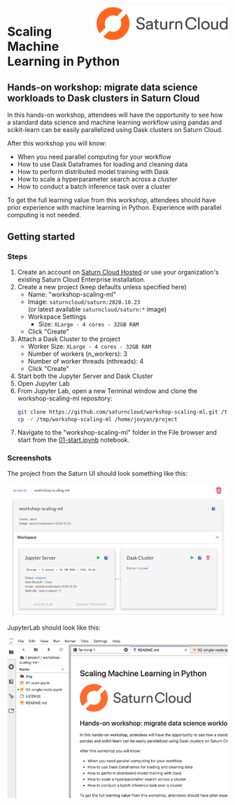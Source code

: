 <img style="float: right" src="img/saturn.png" width="300" />

# Scaling Machine Learning in Python

## Hands-on workshop: migrate data science workloads to Dask clusters in Saturn Cloud

In this hands-on workshop, attendees will have the opportunity to see how a standard data science and machine learning workflow using pandas and scikit-learn can be easily parallelized using Dask clusters on Saturn Cloud.

After this workshop you will know:
- When you need parallel computing for your workflow
- How to use Dask Dataframes for loading and cleaning data
- How to perform distributed model training with Dask
- How to scale a hyperparameter search across a cluster
- How to conduct a batch inference task over a cluster

To get the full learning value from this workshop, attendees should have prior experience with machine learning in Python. Experience with parallel computing is not needed.

## Getting started

### Steps

1. Create an account on [Saturn Cloud Hosted](https://accounts.community.saturnenterprise.io/register) or use your organization's existing Saturn Cloud Enterprise installation. 
1. Create a new project (keep defaults unless specified here)
    - Name: "workshop-scaling-ml"
    - Image: `saturncloud/saturn:2020.10.23` <br> (or latest available `saturncloud/saturn:*` image)
    - Workspace Settings
        - Size: `XLarge - 4 cores - 32GB RAM`
    - Click "Create"
1. Attach a Dask Cluster to the project
    - Worker Size: `XLarge - 4 cores - 32GB RAM`
    - Number of workers (n_workers): 3
    - Number of worker threads (nthreads): 4
    - Click "Create"
1. Start both the Jupyter Server and Dask Cluster
1. Open Jupyter Lab
1. From Jupyter Lab, open a new Terminal window and clone the workshop-scaling-ml repository:
    ```bash
    git clone https://github.com/saturncloud/workshop-scaling-ml.git /tmp/workshop-scaling-ml
    cp -r /tmp/workshop-scaling-ml /home/jovyan/project
    ```
1. Navigate to the "workshop-scaling-ml" folder in the File browser and start from the [01-start.ipynb](01-start.ipynb) notebook.


### Screenshots

The project from the Saturn UI should look something like this:

![project](img/project.png)

JupyterLab should look like this:

![jupyterlab](img/jupyterlab.png)
